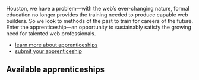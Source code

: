 

Houston, we have a problem—with the web’s ever-changing nature, formal education no longer provides the training needed to produce capable web builders. So we look to methods of the past to train for careers of the future. Enter the apprenticeship—an opportunity to sustainably satisfy the growing need for talented web professionals.

* [learn more about apprenticeships](/about.html)
* [submit your apprenticeship](/submit.html)

## Available apprenticeships
<!-- Apprenticeships get pulled in from YAML file below here -->